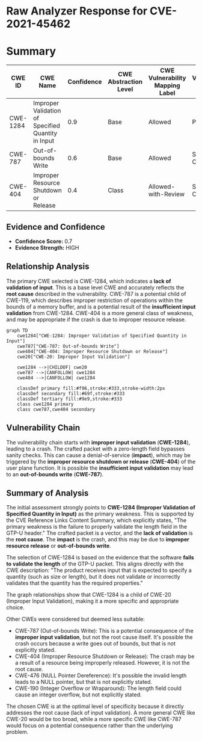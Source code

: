 # Raw Analyzer Response for CVE-2021-45462

# Summary
| CWE ID | CWE Name | Confidence | CWE Abstraction Level | CWE Vulnerability Mapping Label | CWE-Vulnerability Mapping Notes |
|---|---|---|---|---|---|
| CWE-1284 | Improper Validation of Specified Quantity in Input | 0.9 | Base | Allowed | Primary CWE |
| CWE-787 | Out-of-bounds Write | 0.6 | Base | Allowed | Secondary Candidate |
| CWE-404 | Improper Resource Shutdown or Release | 0.4 | Class | Allowed-with-Review | Secondary Candidate |

## Evidence and Confidence

*   **Confidence Score:** 0.7
*   **Evidence Strength:** HIGH

## Relationship Analysis
The primary CWE selected is CWE-1284, which indicates a **lack of validation of input**. This is a base level CWE and accurately reflects the **root cause** described in the vulnerability. CWE-787 is a potential child of CWE-119, which describes improper restriction of operations within the bounds of a memory buffer, and is a potential result of the **insufficient input validation** from CWE-1284. CWE-404 is a more general class of weakness, and may be appropriate if the crash is due to improper resource release.

```mermaid
graph TD
    cwe1284["CWE-1284: Improper Validation of Specified Quantity in Input"]
    cwe787["CWE-787: Out-of-bounds Write"]
    cwe404["CWE-404: Improper Resource Shutdown or Release"]
    cwe20["CWE-20: Improper Input Validation"]

    cwe1284 -->|CHILDOF| cwe20
    cwe787 -->|CANFOLLOW| cwe1284
    cwe404 -->|CANFOLLOW| cwe1284

    classDef primary fill:#f96,stroke:#333,stroke-width:2px
    classDef secondary fill:#69f,stroke:#333
    classDef tertiary fill:#9e9,stroke:#333
    class cwe1284 primary
    class cwe787,cwe404 secondary
```

## Vulnerability Chain
The vulnerability chain starts with **improper input validation** (**CWE-1284**), leading to a crash. The crafted packet with a zero-length field bypasses sanity checks. This can cause a denial-of-service (**impact**), which may be triggered by the **improper resource shutdown or release** (**CWE-404**) of the user plane function. It is possible the **insufficient input validation** may lead to an **out-of-bounds write** (**CWE-787**).

## Summary of Analysis
The initial assessment strongly points to **CWE-1284 (Improper Validation of Specified Quantity in Input)** as the primary weakness. This is supported by the CVE Reference Links Content Summary, which explicitly states, "The primary weakness is the failure to properly validate the length field in the GTP-U header." The crafted packet is a vector, and the **lack of validation** is the **root cause**. The **impact** is the crash, and this may be due to **improper resource release** or **out-of-bounds write**.

The selection of CWE-1284 is based on the evidence that the software **fails to validate the length** of the GTP-U packet. This aligns directly with the CWE description: "The product receives input that is expected to specify a quantity (such as size or length), but it does not validate or incorrectly validates that the quantity has the required properties."

The graph relationships show that CWE-1284 is a child of CWE-20 (Improper Input Validation), making it a more specific and appropriate choice.

Other CWEs were considered but deemed less suitable:

*   CWE-787 (Out-of-bounds Write): This is a potential consequence of the **improper input validation**, but not the root cause itself. It's possible the crash occurs because a write goes out of bounds, but that is not explicitly stated.
*   CWE-404 (Improper Resource Shutdown or Release): The crash may be a result of a resource being improperly released. However, it is not the root cause.
*   CWE-476 (NULL Pointer Dereference): It's possible the invalid length leads to a NULL pointer, but that is not explicitly stated.
*   CWE-190 (Integer Overflow or Wraparound): The length field could cause an integer overflow, but not explicitly stated.

The chosen CWE is at the optimal level of specificity because it directly addresses the root cause (lack of input validation). A more general CWE like CWE-20 would be too broad, while a more specific CWE like CWE-787 would focus on a potential consequence rather than the underlying problem.